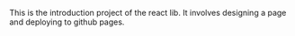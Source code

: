 This is the introduction project of the react lib. It involves designing a page and deploying to github pages.
